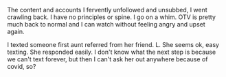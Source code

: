The content and accounts I fervently unfollowed and unsubbed, I went crawling back. I have no principles or spine. I go on a whim. OTV is pretty much back to normal and I can watch without feeling angry and upset again.

I texted someone first aunt referred from her friend. L. She seems ok, easy texting. She responded easily. I don't know what the next step is because we can't text forever, but then I can't ask her out anywhere because of covid, so?
